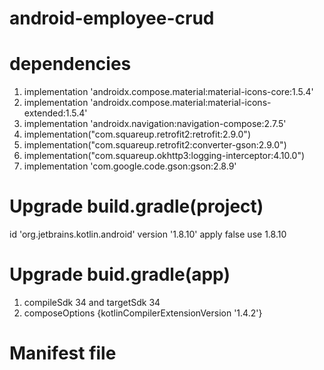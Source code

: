 # android-employee-crud

# dependencies 
  1. implementation 'androidx.compose.material:material-icons-core:1.5.4'
  2. implementation 'androidx.compose.material:material-icons-extended:1.5.4'
  3. implementation 'androidx.navigation:navigation-compose:2.7.5'
  4. implementation("com.squareup.retrofit2:retrofit:2.9.0")
  5. implementation("com.squareup.retrofit2:converter-gson:2.9.0")
  6. implementation("com.squareup.okhttp3:logging-interceptor:4.10.0")
  7. implementation 'com.google.code.gson:gson:2.8.9'

# Upgrade build.gradle(project)
  id 'org.jetbrains.kotlin.android' version '1.8.10' apply false 
    use 1.8.10
# Upgrade buid.gradle(app)
  1. compileSdk 34 and targetSdk 34
  2. composeOptions {kotlinCompilerExtensionVersion '1.4.2'}

# Manifest file 
  <uses-permission android:name="android.permission.INTERNET"/>
  
